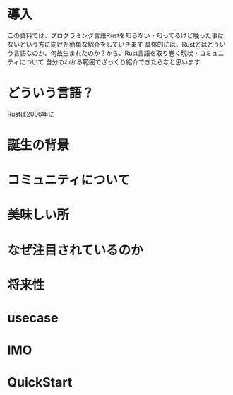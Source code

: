 # 導入

この資料では、プログラミング言語Rustを知らない・知ってるけど触った事はないという方に向けた簡単な紹介をしていきます
具体的には、Rustとはどういう言語なのか、何故生まれたのか？から、Rust言語を取り巻く現状・コミュニティについて
自分のわかる範囲でざっくり紹介できたらなと思います

# どういう言語？

Rustは2006年に

# 誕生の背景


# コミュニティについて

# 美味しい所


# なぜ注目されているのか

# 将来性

# usecase

# IMO

# QuickStart
